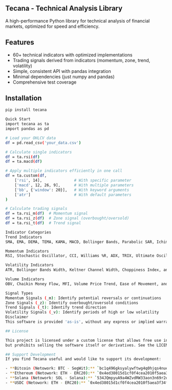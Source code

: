 ## Tecana - Technical Analysis Library

A high-performance Python library for technical analysis of financial markets, optimized for speed and efficiency.

## Features

- 60+ technical indicators with optimized implementations
- Trading signals derived from indicators (momentum, zone, trend, volatility)
- Simple, consistent API with pandas integration
- Minimal dependencies (just numpy and pandas)
- Comprehensive test coverage

## Installation

```bash
pip install tecana

Quick Start
import tecana as ta
import pandas as pd

# Load your OHLCV data
df = pd.read_csv('your_data.csv')

# Calculate single indicators
df = ta.rsi(df)
df = ta.macd(df)

# Apply multiple indicators efficiently in one call
df = ta.custom(df,
    ['rsi', 14],              # With specific parameter
    ['macd', 12, 26, 9],      # With multiple parameters
    ['bb', {'window': 20}],   # With keyword arguments
    ['atr']                   # With default parameters
)

# Calculate trading signals
df = ta.rsi_m(df)  # Momentum signal
df = ta.rsi_z(df)  # Zone signal (overbought/oversold)
df = ta.rsi_t(df)  # Trend signal

Indicator Categories
Trend Indicators
SMA, EMA, DEMA, TEMA, KAMA, MACD, Bollinger Bands, Parabolic SAR, Ichimoku Cloud, and more.

Momentum Indicators
RSI, Stochastic Oscillator, CCI, Williams %R, ADX, TRIX, Ultimate Oscillator, and more.

Volatility Indicators
ATR, Bollinger Bands Width, Keltner Channel Width, Choppiness Index, and more.

Volume Indicators
OBV, Chaikin Money Flow, MFI, Volume Price Trend, Ease of Movement, and more.

Signal Types
Momentum Signals (_m): Identify potential reversals or continuations
Zone Signals (_z): Identify overbought/oversold conditions
Trend Signals (_t): Identify trend direction
Volatility Signals (_v): Identify periods of high or low volatility
Disclaimer
This software is provided 'as-is', without any express or implied warranty. The calculations and indicators provided by this library are for informational purposes only and should not be construed as financial advice. The author is not responsible for any errors, inaccuracies, or misuse of this library. Trading and investing involve risk, and you should always conduct your own research before making financial decisions. In no event will the author be held liable for any financial losses or damages arising from the use of this software.

## License

This project is licensed under a custom license that allows free use including commercial applications, 
but prohibits selling the software itself or derivatives. See the LICENSE file for details.

## Support Development
If you find Tecana useful and would like to support its development:

- **Bitcoin (Netowork: BTC - SegWit):** `bc1q496gksyalywftwg4q0hjqs4nuexgxpe638h6lu`
- **Ethereum (Netowork: ETH - ERC20):** `0x4ed38015d1cf0f4cea2010f5aea3f34f9878d0d3`
- **Solana (Netowork: SOL - Solana):** `534JQmpyuA9a4WZvdRW33aon3n69r2od61SQcX8EfSxn`
- **USDC (Netowork: ETH - ERC20):** `0x4ed38015d1cf0f4cea2010f5aea3f34f9878d0d3`